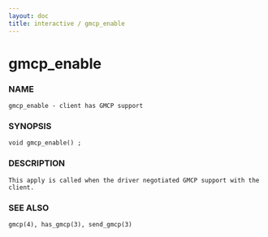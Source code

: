 ```yaml
---
layout: doc
title: interactive / gmcp_enable
---
```

# gmcp_enable

### NAME

    gmcp_enable - client has GMCP support

### SYNOPSIS

    void gmcp_enable() ;

### DESCRIPTION

    This apply is called when the driver negotiated GMCP support with the 
    client.

### SEE ALSO

    gmcp(4), has_gmcp(3), send_gmcp(3)
